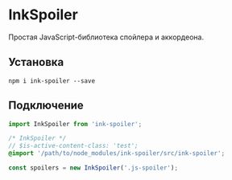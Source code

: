 # InkSpoiler
Простая JavaScript-библиотека спойлера и aккордеона.

## Установка
```shell
npm i ink-spoiler --save
```

## Подключение
```js
import InkSpoiler from 'ink-spoiler';
```
```scss
/* InkSpoiler */
// $is-active-content-class: 'test';
@import '/path/to/node_modules/ink-spoiler/src/ink-spoiler';
```
```js
const spoilers = new InkSpoiler('.js-spoiler');
```
